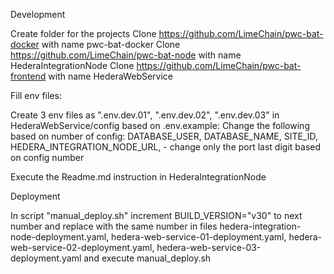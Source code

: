 

Development

Create folder for the projects
Clone https://github.com/LimeChain/pwc-bat-docker with name pwc-bat-docker
Clone https://github.com/LimeChain/pwc-bat-node with name HederaIntegrationNode
Clone https://github.com/LimeChain/pwc-bat-frontend with name HederaWebService

Fill env files:

Create 3 env files as ".env.dev.01", ".env.dev.02", ".env.dev.03" in HederaWebService/config based on .env.example:
Change the following based on number of config: 
DATABASE_USER,
DATABASE_NAME,
SITE_ID,
HEDERA_INTEGRATION_NODE_URL, - change only the port last digit based on config number


Execute the Readme.md instruction in HederaIntegrationNode


Deployment 

In script "manual_deploy.sh" increment BUILD_VERSION="v30" to next number and replace with the same number in files 
hedera-integration-node-deployment.yaml, hedera-web-service-01-deployment.yaml, hedera-web-service-02-deployment.yaml, hedera-web-service-03-deployment.yaml
and execute manual_deploy.sh
